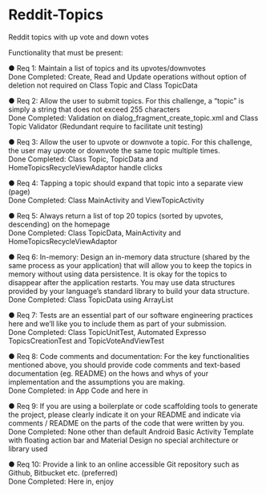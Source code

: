 # Reddit-Topics
Reddit topics with up vote and down votes

Functionality that must be present:

● Req 1: Maintain a list of topics and its upvotes/downvotes
<br>Done Completed: Create, Read and Update operations without option of deletion not required on Class Topic and Class TopicData

● Req 2: Allow the user to submit topics. For this challenge, a “topic” is simply a string that does not exceed 255 characters
<br>Done Completed: Validation on dialog_fragment_create_topic.xml and Class Topic Validator (Redundant require to facilitate unit testing)

● Req 3: Allow the user to upvote or downvote a topic. For this challenge, the user may upvote or downvote the same topic multiple times.
<br>Done Completed: Class Topic, TopicData and HomeTopicsRecycleViewAdaptor handle clicks

● Req 4: Tapping a topic should expand that topic into a separate view (page)
<br>Done Completed: Class MainActivity and ViewTopicActivity

● Req 5: Always return a list of top 20 topics (sorted by upvotes, descending) on the homepage
<br>Done Completed: Class TopicData, MainActivity and HomeTopicsRecycleViewAdaptor

● Req 6: In-memory: Design an in-memory data structure (shared by the same process as your application) that will allow you to keep the topics in memory without using data persistence. It is okay for the topics to disappear after the application restarts. You may use data structures provided by your language’s standard library to build your data structure.
<br>Done Completed: Class TopicData using ArrayList

● Req 7: Tests are an essential part of our software engineering practices here and we’ll like you
to include them as part of your submission.
<br>Done Completed: Class TopicUnitTest, Automated Expresso TopicsCreationTest and TopicVoteAndViewTest

● Req 8: Code comments and documentation: For the key functionalities mentioned above, you
should provide code comments and text-based documentation (eg. README) on the
hows and whys of your implementation and the assumptions you are making.
<br>Done Completed: in App Code and here in

● Req 9: If you are using a boilerplate or code scaffolding tools to generate the project, please clearly indicate it on your README and indicate via comments / README on the parts of the code that were written by you.
<br>Done Completed: None other than default Android Basic Activity Template with floating action bar and Material Design no special architecture or library used

● Req 10: Provide a link to an online accessible Git repository such as Github, Bitbucket etc. (preferred)
<br>Done Completed: Here in, enjoy
